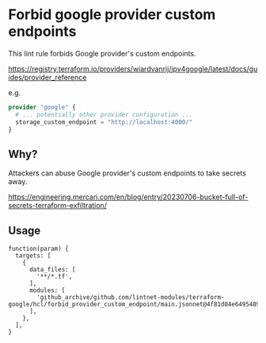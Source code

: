 # Forbid google provider custom endpoints

This lint rule forbids Google provider's custom endpoints.

https://registry.terraform.io/providers/wiardvanrij/ipv4google/latest/docs/guides/provider_reference

e.g.

```tf
provider "google" {
  # ... potentially other provider configuration ...
  storage_custom_endpoint = "http://localhost:4000/"
}
```

## Why?

Attackers can abuse Google provider's custom endpoints to take secrets away.

https://engineering.mercari.com/en/blog/entry/20230706-bucket-full-of-secrets-terraform-exfiltration/

## Usage

```jsonnet
function(param) {
  targets: [
    {
      data_files: [
        '**/*.tf',
      ],
      modules: [
        'github_archive/github.com/lintnet-modules/terraform-google/hcl/forbid_provider_custom_endpoint/main.jsonnet@4f81d84e6495489c68e4f9e7c7a657b30a2ce7fa:v0.1.0',
      ],
    },
  ],
}
```
